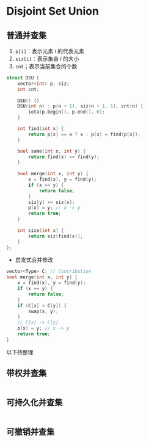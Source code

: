 # Disjoint Set Union


## 普通并查集


1. `p[i]`：表示元素 $i$ 的代表元素
2. `siz[i]`：表示集合 $i$ 的大小
3. `cnt`；表示当前集合的个数


```cpp
struct DSU {
    vector<int> p, siz;
    int cnt;
    
    DSU() {}
    DSU(int n) : p(n + 1), siz(n + 1, 1), cnt(n) {
        iota(p.begin(), p.end(), 0);
    }

    int find(int x) {
        return p[x] == x ? x : p[x] = find(p[x]);
    }

    bool same(int x, int y) {
        return find(x) == find(y); 
    }
    
    bool merge(int x, int y) {
        x = find(x), y = find(y);
        if (x == y) {
            return false;
        }
        siz[y] += siz[x];
        p[x] = y; // x -> y
        return true;
    }
    
    int size(int x) {
        return siz[find(x)];
    }
};
```

- 启发式合并修改

```cpp
vector<Type> C; // Contribution 
bool merge(int x, int y) {
    x = find(x), y = find(y);
    if (x == y) {
        return false;
    }
    if (C[x] > C[y]) {
        swap(x, y);
    }
    // C[x] -> C[y]
    p[x] = y; // x -> y
    return true;
}
```

以下待整理

## 带权并查集

```cpp

```

## 可持久化并查集

```cpp

```


## 可撤销并查集

```cpp

```



